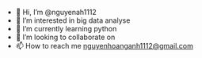 - 👋 Hi, I’m @nguyenah1112
- 👀 I’m interested in big data analyse 
- 🌱 I’m currently learning python
- 💞️ I’m looking to collaborate on
- 📫 How to reach me nguyenhoanganh1112@gmail.com

<!---
nguyenah1112/nguyenah1112 is a ✨ special ✨ repository because its `README.md` (this file) appears on your GitHub profile.
You can click the Preview link to take a look at your changes.
--->
